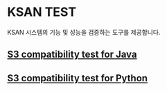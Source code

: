 # KSAN TEST

KSAN 시스템의 기능 및 성능을 검증하는 도구를 제공합니다.

## [S3 compatibility test for Java](https://github.com/infinistor/ksantest/tree/master/s3java)

## [S3 compatibility test for Python](https://github.com/infinistor/ksantest/tree/master/s3python)
